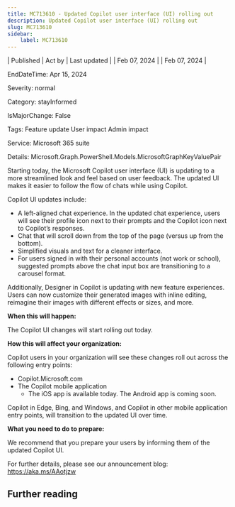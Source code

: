```yaml
---
title: MC713610 - Updated Copilot user interface (UI) rolling out
description: Updated Copilot user interface (UI) rolling out
slug: MC713610
sidebar:
    label: MC713610
---
```



| Published | Act by | Last updated |
| Feb 07, 2024 |  | Feb 07, 2024 |

EndDateTime: Apr 15, 2024

Severity: normal

Category: stayInformed

IsMajorChange: False

Tags: Feature update User impact Admin impact

Service: Microsoft 365 suite

Details: Microsoft.Graph.PowerShell.Models.MicrosoftGraphKeyValuePair

<p>Starting today, the Microsoft Copilot user interface (UI) is updating to a more streamlined look and feel based on user feedback. The updated UI makes it easier to follow the flow of chats while using Copilot.</p><p>Copilot UI updates include:
</p><ul><li>A left-aligned chat experience. In the updated chat experience, users will see their profile icon next to their prompts and the Copilot icon next to Copilot’s responses.
</li><li>Chat that will scroll down from the top of the page (versus up from the bottom).</li><li>Simplified visuals and text for a cleaner interface.</li><li>For users signed in with their personal accounts (not work or school), suggested prompts above the chat input box are transitioning to a carousel format.</li></ul><p>Additionally, Designer in Copilot is updating with new feature experiences. Users can now customize their generated images with inline editing, reimagine their images with different effects or sizes, and more.</p><p><b>When this will happen:</b>
</p><p>The Copilot UI changes will start rolling out today.</p><p><b>How this will affect your organization:</b>
</p><p>Copilot users in your organization will see these changes roll out across the following entry points:
</p><ul><li>Copilot.Microsoft.com</li><li>The Copilot mobile application<ul><li>The iOS app is available today. The Android app is coming soon.</li></ul></li></ul><p>Copilot in Edge, Bing, and Windows, and Copilot in other mobile application entry points, will transition to the updated UI over time.</p><p><b>What you need to do to prepare:</b>
</p><p>We recommend that you prepare your users by informing them of the updated Copilot UI.</p><p>For further details, please see our announcement blog: <a href="https://aka.ms/AAotjzw" target="_blank">https://aka.ms/AAotjzw</a></p>

## Further reading
